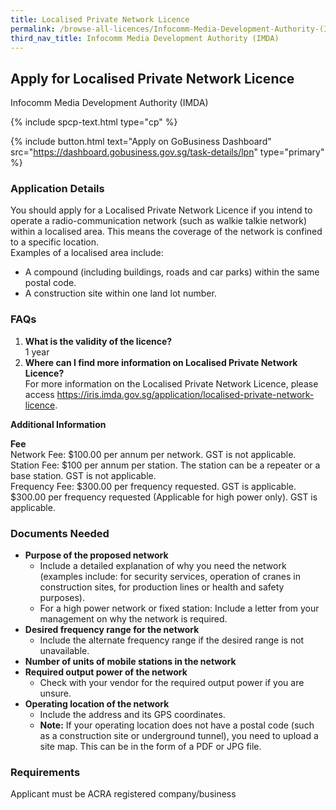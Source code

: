 ```yaml
---
title: Localised Private Network Licence
permalink: /browse-all-licences/Infocomm-Media-Development-Authority-(IMDA)/Localised-Private-Network-Licence
third_nav_title: Infocomm Media Development Authority (IMDA)
---
```


## Apply for Localised Private Network Licence

Infocomm Media Development Authority (IMDA)

{% include spcp-text.html type="cp" %}

{% include button.html text="Apply on GoBusiness Dashboard" src="https://dashboard.gobusiness.gov.sg/task-details/lpn" type="primary" %}

<H3>Application Details</H3>

<p>You should apply for a Localised Private Network Licence if you intend to operate a radio-communication network (such as walkie talkie network) within a localised area. This means the coverage of the network is confined to a specific location.
<br>Examples of a localised area include:
    <ul>
        <li>A compound (including buildings, roads and car parks) within the same postal code.</li>
        <li>A construction site within one land lot number.</li>
    </ul>
</p>

<h3>FAQs</h3>
<ol>
    <li>
        <strong>What is the validity of the licence?</strong>
        <br>1 year
    </li>
    <li>
        <strong>Where can I find more information on Localised Private Network Licence?</strong>
        <br>For more information on the Localised Private Network Licence, please access <a href="https://iris.imda.gov.sg/application/localised-private-network-licence" target="_blank" rel="noopener">https://iris.imda.gov.sg/application/localised-private-network-licence</a>.
    </li>
</ol>

<strong>Additional Information</strong>

<p>
    <strong>Fee</strong>
    <br>Network Fee: $100.00 per annum per network. GST is not applicable.
    <br>Station Fee: $100 per annum per station. The station can be a repeater or a base station. GST is not applicable.
    <br>Frequency Fee: $300.00 per frequency requested. GST is applicable.
    <br>$300.00 per frequency requested (Applicable for high power only). GST is applicable.
</p>

<H3>Documents Needed</H3>

<ul>
    <li>
        <strong>Purpose of the proposed network</strong>
        <ul>
            <li>Include a detailed explanation of why you need the network (examples include: for security services, operation of cranes in construction sites, for production lines or health and safety purposes).</li>
            <li>For a high power network or fixed station: Include a letter from your management on why the network is required.</li>
        </ul>
    </li>
    <li>
        <strong>Desired frequency range for the network</strong>
        <ul>
            <li>Include the alternate frequency range if the desired range is not unavailable.</li>
        </ul>
    </li>
    <li>
        <strong>Number of units of mobile stations in the network</strong>
    </li>
    <li>
        <strong>Required output power of the network</strong>
        <ul>
            <li>Check with your vendor for the required output power if you are unsure.</li>
        </ul>
    </li>
    <li>
        <strong>Operating location of the network</strong>
        <ul>
            <li>Include the address and its GPS coordinates.</li>
            <li><b>Note:</b> If your operating location does not have a postal code (such as a construction site or underground tunnel), you need to upload a site map. This can be in the form of a PDF or JPG file.</li>
        </ul>
    </li>
</ul>

<H3>Requirements</H3>

Applicant must be ACRA registered company/business
